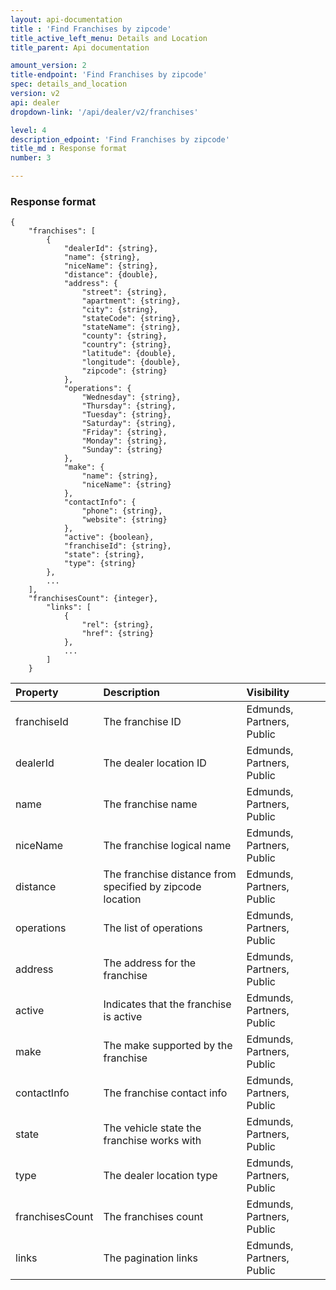 ```yaml
---
layout: api-documentation
title : 'Find Franchises by zipcode'
title_active_left_menu: Details and Location
title_parent: Api documentation

amount_version: 2
title-endpoint: 'Find Franchises by zipcode'
spec: details_and_location
version: v2
api: dealer
dropdown-link: '/api/dealer/v2/franchises'

level: 4
description_edpoint: 'Find Franchises by zipcode'
title_md : Response format
number: 3

---
```



### Response format

    {
        "franchises": [
            {
                "dealerId": {string},
                "name": {string},
                "niceName": {string},
                "distance": {double},
                "address": {
                    "street": {string},
                    "apartment": {string},
                    "city": {string},
                    "stateCode": {string},
                    "stateName": {string},
                    "county": {string},
                    "country": {string},
                    "latitude": {double},
                    "longitude": {double},
                    "zipcode": {string}
                },
                "operations": {
                    "Wednesday": {string},
                    "Thursday": {string},
                    "Tuesday": {string},
                    "Saturday": {string},
                    "Friday": {string},
                    "Monday": {string},
                    "Sunday": {string}
                },
                "make": {
                    "name": {string},
                    "niceName": {string}
                },
                "contactInfo": {
                    "phone": {string},
                    "website": {string}
                },
                "active": {boolean},
                "franchiseId": {string},
                "state": {string},
                "type": {string}
            },
            ...
        ],
        "franchisesCount": {integer},
            "links": [
                {
                    "rel": {string},
                    "href": {string}
                },
                ...
            ]
        }

| Property                      | Description                                                     | Visibility                |
|:------------------------------|:----------------------------------------------------------------|:--------------------------|
| franchiseId                   | The franchise ID                                                | Edmunds, Partners, Public |
| dealerId                      | The dealer location ID                                          | Edmunds, Partners, Public |
| name                          | The franchise name                                              | Edmunds, Partners, Public |
| niceName                      | The franchise logical name                                      | Edmunds, Partners, Public |
| distance                      | The franchise distance from specified by zipcode location       | Edmunds, Partners, Public |
| operations                    | The list of operations                                          | Edmunds, Partners, Public |
| address                       | The address for the franchise                                   | Edmunds, Partners, Public |
| active                        | Indicates that the franchise is active                          | Edmunds, Partners, Public |
| make                          | The make supported by the franchise                             | Edmunds, Partners, Public |
| contactInfo                   | The franchise contact info                                      | Edmunds, Partners, Public |
| state                         | The vehicle state the franchise works with                      | Edmunds, Partners, Public |
| type                          | The dealer location type                                        | Edmunds, Partners, Public |
| franchisesCount               | The franchises count                                            | Edmunds, Partners, Public |
| links                         | The pagination links                                            | Edmunds, Partners, Public |
